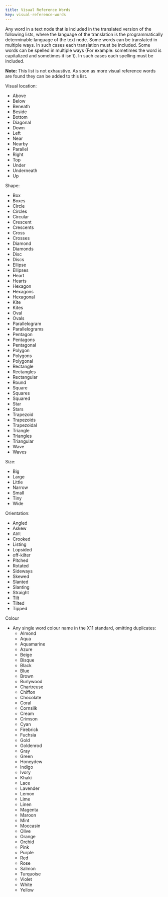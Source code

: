 ```yaml
---
title: Visual Reference Words
key: visual-reference-words
---
```


Any word in a text node that is included in the translated version of the following lists, where the language of the translation is the programmatically determinable language of the text node. Some words can be translated in multiple ways. In such cases each translation must be included. Some words can be spelled in multiple ways (For example: sometimes the word is capitalized and sometimes it isn't). In such cases each spelling must be included.

**Note:** This list is not exhaustive. As soon as more visual reference words are found they can be added to this list.

Visual location:
- Above
- Below
- Beneath
- Beside
- Bottom
- Diagonal
- Down
- Left
- Near
- Nearby
- Parallel
- Right
- Top
- Under
- Underneath
- Up

Shape:
- Box
- Boxes
- Circle
- Circles
- Circular
- Crescent
- Crescents
- Cross
- Crosses
- Diamond
- Diamonds
- Disc
- Discs
- Ellipse
- Ellipses
- Heart
- Hearts
- Hexagon
- Hexagons
- Hexagonal
- Kite
- Kites
- Oval
- Ovals
- Parallelogram
- Parallelograms
- Pentagon
- Pentagons
- Pentagonal
- Polygon
- Polygons
- Polygonal
- Rectangle
- Rectangles
- Rectangular
- Round
- Square
- Squares
- Squared
- Star
- Stars
- Trapezoid
- Trapezoids
- Trapezoidal
- Triangle
- Triangles
- Triangular
- Wave
- Waves

Size:
- Big
- Large
- Little
- Narrow
- Small
- Tiny
- Wide

Orientation:
- Angled
- Askew
- Atilt
- Crooked
- Listing
- Lopsided
- off-kilter
- Pitched
- Rotated
- Sideways
- Skewed
- Slanted
- Slanting
- Straight
- Tilt
- Tilted
- Tipped

Colour
- Any single word colour name in the X11 standard, omitting duplicates: 
  - Almond
  - Aqua
  - Aquamarine
  - Azure
  - Beige
  - Bisque
  - Black
  - Blue
  - Brown
  - Burlywood
  - Chartreuse
  - Chiffon
  - Chocolate
  - Coral
  - Cornsilk
  - Cream
  - Crimson
  - Cyan
  - Firebrick
  - Fuchsia
  - Gold
  - Goldenrod
  - Gray
  - Green
  - Honeydew
  - Indigo
  - Ivory
  - Khaki
  - Lace
  - Lavender
  - Lemon
  - Lime
  - Linen
  - Magenta
  - Maroon
  - Mint
  - Moccasin
  - Olive
  - Orange
  - Orchid
  - Pink
  - Purple
  - Red
  - Rose
  - Salmon
  - Turquoise
  - Violet
  - White
  - Yellow
